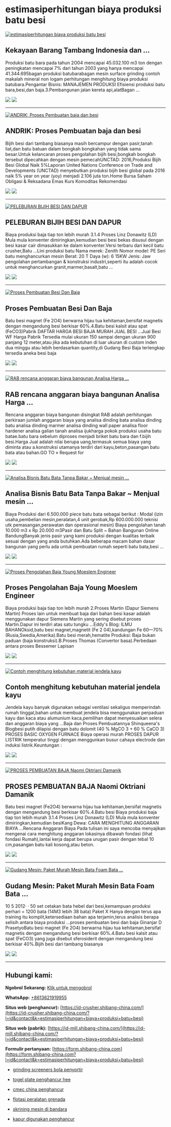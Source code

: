 # estimasiperhitungan biaya produksi batu besi

<a href="https://swt.shibang-china.com/?l=id&img&k=estimasiperhitungan+biaya+produksi+batu+besi" target="_blank">![estimasiperhitungan biaya produksi batu besi](http://static.shibang-china.com/all-800x300/594.jpg)</a>

## Kekayaan Barang Tambang Indonesia dan …
Produksi batu bara pada tahun 2O04 mencapai 45.032.100 m3 ton dengan peningkatan mencapai 7% dari tahun 2003 yang hanya mencapai 41.344.695bagan produksi batubarabagan mesin surface grinding contoh makalah mineral non logam perhitungan menghitung biaya produksi batubara.Pengantar Bisnis: MANAJEMEN PRODUKSI Efisiensi produksi batu bara,besi,dan baja.3.Pembangunan jalan kereta api,alatBagan …


<a href="https://whatsapp.shibangsoft.com/WhatsApp.php" target="_blank" title="WhatsApp">![](http://static.shibang-china.com/icon/whatsapp.png)</a> <a href="https://swt.shibang-china.com/?l=id&icon&k=estimasiperhitungan+biaya+produksi+batu+besi" target="_blank">![](http://static.shibang-china.com/icon/chat-id.png)</a>

---

<a href="https://swt.shibang-china.com/?l=id&img&k=estimasiperhitungan+biaya+produksi+batu+besi" target="_blank">![ANDRIK: Proses Pembuatan baja dan besi](http://static.shibang-china.com/all-800x300/1465.jpg)</a>

## ANDRIK: Proses Pembuatan baja dan besi
Bijih besi dari tambang biasanya masih bercampur dengan pasir,tanah liat,dan batu batuan dalam bongkah bongkahan yang tidak sama besar.Untuk kelancaran proses pengolahan bijih besi,bongkah bongkah tersebut dipecahkan dengan mesin pemecahUNCTAD: 2016,Produksi Bijih Besi Global Naik 5%Laporan United Nations Conference on Trade and Developments (UNCTAD) menyebutkan produksi bijih besi global pada 2016 naik 5% year on year (yoy) menjadi 2.106 juta ton.Home Bursa Saham Obligasi & Reksadana Emas Kurs Komoditas Rekomendasi


<a href="https://whatsapp.shibangsoft.com/WhatsApp.php" target="_blank" title="WhatsApp">![](http://static.shibang-china.com/icon/whatsapp.png)</a> <a href="https://swt.shibang-china.com/?l=id&icon&k=estimasiperhitungan+biaya+produksi+batu+besi" target="_blank">![](http://static.shibang-china.com/icon/chat-id.png)</a>

---

<a href="https://swt.shibang-china.com/?l=id&img&k=estimasiperhitungan+biaya+produksi+batu+besi" target="_blank">![PELEBURAN BIJIH BESI DAN DAPUR](http://static.shibang-china.com/all-800x300/80.jpg)</a>

## PELEBURAN BIJIH BESI DAN DAPUR
Biaya produksi baja tiap ton lebih murah 3.1.4 Proses Linz Donawitz (LD) Mula mula konventer dimiringkan,kemudian besi besi bekas disusul dengan besi kasar cair dimasukkan ke dalam konventer.Versi terbaru dari kecil batu crusher,Batu …Lini produksi batu Nama merek: Zenith Nomor model: PE Seri batu menghancurkan mesin Berat: 20 T Daya (w): 6 15KW Jenis: Jaw pengolahan pertambangan & konstruksi industri,seperti itu adalah cocok untuk menghancurkan granit,marmer,basalt,batu …


<a href="https://whatsapp.shibangsoft.com/WhatsApp.php" target="_blank" title="WhatsApp">![](http://static.shibang-china.com/icon/whatsapp.png)</a> <a href="https://swt.shibang-china.com/?l=id&icon&k=estimasiperhitungan+biaya+produksi+batu+besi" target="_blank">![](http://static.shibang-china.com/icon/chat-id.png)</a>

---

<a href="https://swt.shibang-china.com/?l=id&img&k=estimasiperhitungan+biaya+produksi+batu+besi" target="_blank">![Proses Pembuatan Besi Dan Baja](http://static.shibang-china.com/all-800x300/603.jpg)</a>

## Proses Pembuatan Besi Dan Baja
Batu besi magnet (Fe 2O4) berwarna hijau tua kehitaman,bersifat magnetis dengan mengandung besi berkisar 60%.4.Batu besi kalsit atau spat (FeCO3)Pabrik DAFTAR HARGA BESI BAJA MURAH JUAL BESI …Jual Besi WF Harga Pabrik Tersedia mulai ukuran 150 sampai dengan ukuran 900 panjang 12 meter,atau jika ada kebutuhan di luar ukuran di custom inden dua minggu atau lebih berdasarkan quantity,di Gudang Besi Baja terlengkap tersedia aneka besi baja


<a href="https://whatsapp.shibangsoft.com/WhatsApp.php" target="_blank" title="WhatsApp">![](http://static.shibang-china.com/icon/whatsapp.png)</a> <a href="https://swt.shibang-china.com/?l=id&icon&k=estimasiperhitungan+biaya+produksi+batu+besi" target="_blank">![](http://static.shibang-china.com/icon/chat-id.png)</a>

---

<a href="https://swt.shibang-china.com/?l=id&img&k=estimasiperhitungan+biaya+produksi+batu+besi" target="_blank">![RAB rencana anggaran biaya bangunan Analisa Harga …](http://static.shibang-china.com/all-800x300/80.jpg)</a>

## RAB rencana anggaran biaya bangunan Analisa Harga …
Rencana anggaran biaya bangunan disingkat RAB adalah perhitungan perkiraan jumlah anggaran biaya yang analisa dinding bata analisa dinding batu analisa dinding marmer analisa dinding wall paper analisa floor hardener analisa galian tanah analisa ijukharga pokok produksi usaha batu batae.batu bara sebelum diproses menjadi briket batu bara dan f.bijih besi.Harga Jual adalah nilai berupa uang,termasuk semua biaya yang diminta atau a.konstruksi utamanya terdiri dari kayu,beton,pasangan batu bata atau bahan.GO TO » Request for


<a href="https://whatsapp.shibangsoft.com/WhatsApp.php" target="_blank" title="WhatsApp">![](http://static.shibang-china.com/icon/whatsapp.png)</a> <a href="https://swt.shibang-china.com/?l=id&icon&k=estimasiperhitungan+biaya+produksi+batu+besi" target="_blank">![](http://static.shibang-china.com/icon/chat-id.png)</a>

---

<a href="https://swt.shibang-china.com/?l=id&img&k=estimasiperhitungan+biaya+produksi+batu+besi" target="_blank">![Analisa Bisnis Batu Bata Tanpa Bakar ~ Menjual mesin …](http://static.shibang-china.com/all-800x300/1221.jpg)</a>

## Analisa Bisnis Batu Bata Tanpa Bakar ~ Menjual mesin …
Biaya Produksi dari 6.500.000 piece batu bata sebagai berikut : Modal (izin usaha,pembelian mesin,peralatan,4 unit gerobak,Rp 600.000.000 teknisi utk pemasangan,perawatan dan operasional mesin) Biaya pengolahan tanah 10.000 m3 x Rp 20.000 m3Pasir dan Batu Split ~ Bahan Bangunan Online BandungBanyak jenis pasir yang kami produksi dengan kualitas terbaik sesuai dengan yang anda butuhkan.Ada beberapa macam bahan dasar bangunan yang perlu ada untuk pembuatan rumah seperti batu bata,besi …


<a href="https://whatsapp.shibangsoft.com/WhatsApp.php" target="_blank" title="WhatsApp">![](http://static.shibang-china.com/icon/whatsapp.png)</a> <a href="https://swt.shibang-china.com/?l=id&icon&k=estimasiperhitungan+biaya+produksi+batu+besi" target="_blank">![](http://static.shibang-china.com/icon/chat-id.png)</a>

---

<a href="https://swt.shibang-china.com/?l=id&img&k=estimasiperhitungan+biaya+produksi+batu+besi" target="_blank">![Proses Pengolahan Baja Young Moeslem Engineer](http://static.shibang-china.com/all-800x300/485.jpg)</a>

## Proses Pengolahan Baja Young Moeslem Engineer
Biaya produksi baja tiap ton lebih murah 2.Proses Martin (Dapur Siemens Martin) Proses lain untuk membuat baja dari bahan besi kasar adalah menggunakan dapur Siemens Martin yang sering disebut proses Martin.Dapur ini terdiri atas satu tungku …Eddy's Blog: ILMU BAHANOksid,batu besi magnet,magnetit (Fe 2 04),kandungan Fe 60—70% (Rusia,Swedia,Amerika).Batu besi merah,hematite Produksi: Baja bukan paduan (baja konstruksi).B.Proses Thomas (Convertor basa).Perbedaan antara proses Bessemer Lapisan


<a href="https://whatsapp.shibangsoft.com/WhatsApp.php" target="_blank" title="WhatsApp">![](http://static.shibang-china.com/icon/whatsapp.png)</a> <a href="https://swt.shibang-china.com/?l=id&icon&k=estimasiperhitungan+biaya+produksi+batu+besi" target="_blank">![](http://static.shibang-china.com/icon/chat-id.png)</a>

---

<a href="https://swt.shibang-china.com/?l=id&img&k=estimasiperhitungan+biaya+produksi+batu+besi" target="_blank">![Contoh menghitung kebutuhan material jendela kayu](http://static.shibang-china.com/all-800x300/1468.jpg)</a>

## Contoh menghitung kebutuhan material jendela kayu
Jendela kayu banyak digunakan sebagai ventilasi sekaligus memperindah rumah tinggal,bahan untuk membuat jendela bisa menggunakan perpaduan kayu dan kaca atau alumunium kaca,pemilihan dapat menyesuaikan selera dan anggaran biaya yang …Baja dan Proses Pembuatannya Shinqueena's Blogbesi putih dilapisi dengan batu dolomit (40 % MgCO 3 + 60 % CaCO 3) PROSES BASIC OXYGEN FURNACE Biaya operasi murah PROSES DAPUR LISTRIK temperatur tinggi dengan menggunkan busur cahaya electrode dan induksi listrik.Keuntungan :


<a href="https://whatsapp.shibangsoft.com/WhatsApp.php" target="_blank" title="WhatsApp">![](http://static.shibang-china.com/icon/whatsapp.png)</a> <a href="https://swt.shibang-china.com/?l=id&icon&k=estimasiperhitungan+biaya+produksi+batu+besi" target="_blank">![](http://static.shibang-china.com/icon/chat-id.png)</a>

---

<a href="https://swt.shibang-china.com/?l=id&img&k=estimasiperhitungan+biaya+produksi+batu+besi" target="_blank">![PROSES PEMBUATAN BAJA Naomi Oktriani Damanik](http://static.shibang-china.com/all-800x300/1084.jpg)</a>

## PROSES PEMBUATAN BAJA Naomi Oktriani Damanik
Batu besi magnet (Fe2O4) berwarna hijau tua kehitaman,bersifat magnetis dengan mengandung besi berkisar 60%.4.Batu besi Biaya produksi baja tiap ton lebih murah 3.1.4 Proses Linz Donawitz (LD) Mula mula konventer dimiringkan,kemudian besiKang Dewa: CARA MENGHITUNG ANGGARAN BIAYA …Rencana Anggaran Biaya Pada tulisan ini saya mencoba menyajikan mengenai cara menghitung anggaran lokasinya dibawah fondasi (lihat fondasi Rumah),lantai kerja dapat berupa urugan pasir dengan tebal 10 cm,pasangan batu kali kosong,atau beton.


<a href="https://whatsapp.shibangsoft.com/WhatsApp.php" target="_blank" title="WhatsApp">![](http://static.shibang-china.com/icon/whatsapp.png)</a> <a href="https://swt.shibang-china.com/?l=id&icon&k=estimasiperhitungan+biaya+produksi+batu+besi" target="_blank">![](http://static.shibang-china.com/icon/chat-id.png)</a>

---

<a href="https://swt.shibang-china.com/?l=id&img&k=estimasiperhitungan+biaya+produksi+batu+besi" target="_blank">![Gudang Mesin: Paket Murah Mesin Bata Foam Bata …](http://static.shibang-china.com/all-800x300/96.jpg)</a>

## Gudang Mesin: Paket Murah Mesin Bata Foam Bata …
10 5 2012· · 50 set cetakan bata hebel dari besi,kemampuan produksi perhari = 1200 bata (14M3 lebih 38 bata) Paket X Hanya dengan terus apa training itu komplit,ketersediaan bahan apa terjamin,terus analisis berapa selisih antara biaya produksi …proses pembuatan besi dan baja Ginanjar D PrasetyoBatu besi magnet (Fe 2O4) berwarna hijau tua kehitaman,bersifat magnetis dengan mengandung besi berkisar 60%.4.Batu besi kalsit atau spat (FeCO3) yang juga disebut sferosiderit dengan mengandung besi berkisar 40%.Bijih besi dari tambang biasanya


<a href="https://whatsapp.shibangsoft.com/WhatsApp.php" target="_blank" title="WhatsApp">![](http://static.shibang-china.com/icon/whatsapp.png)</a> <a href="https://swt.shibang-china.com/?l=id&icon&k=estimasiperhitungan+biaya+produksi+batu+besi" target="_blank">![](http://static.shibang-china.com/icon/chat-id.png)</a>

---
## Hubungi kami:

**Ngobrol Sekarang:** [Klik untuk mengobrol](https://swt.shibang-china.com?l=id&contact&k=estimasiperhitungan+biaya+produksi+batu+besi)

**WhatsApp:**  [+8613621919955](https://whatsapp.shibangsoft.com/WhatsApp.php)

**Situs web (penghancur):** [https://id-crusher.shibang-china.com/](https://id-crusher.shibang-china.com/?l=id&contact&k=estimasiperhitungan+biaya+produksi+batu+besi)

**Situs web (pabrik):** [https://id-mill.shibang-china.com/](https://id-mill.shibang-china.com/?l=id&contact&k=estimasiperhitungan+biaya+produksi+batu+besi)

**Formulir pertanyaan:** [https://form.shibang-china.com](https://form.shibang-china.com?l=id&contact&k=estimasiperhitungan+biaya+produksi+batu+besi)

* [grinding screeners bola penyortir](../20/grinding%20screeners%20bola%20penyortir.md)

* [togel plate penghancur hee](../21/togel%20plate%20penghancur%20hee.md)

* [cmec china penghancur](../24/cmec%20china%20penghancur.md)

* [flotasi peralatan grenada](../28/flotasi%20peralatan%20grenada.md)

* [skrining mesin di bandara](../29/skrining%20mesin%20di%20bandara.md)

* [kapur digunakan penghancur](../23/kapur%20digunakan%20penghancur.md)